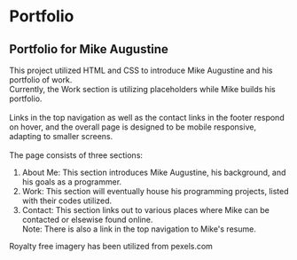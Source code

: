 # Portfolio
## Portfolio for Mike Augustine
This project utilized HTML and CSS to introduce Mike Augustine and his portfolio of work.<br>
Currently, the Work section is utilizing placeholders while Mike builds his portfolio. <br>
<br>
Links in the top navigation as well as the contact links in the footer respond on hover, and the overall page is designed to be mobile responsive, adapting to smaller screens.<br>
<br>
The page consists of three sections:<br>
1) About Me: This section introduces Mike Augustine, his background, and his goals as a programmer.<br>
2) Work: This section will eventually house his programming projects, listed with their codes utilized.<br>
3) Contact: This section links out to various places where Mike can be contacted or elsewise found online.<br>
Note: There is also a link in the top navigation to Mike's resume.

Royalty free imagery has been utilized from pexels.com
